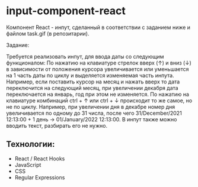# input-component-react

Компонент React - инпут, сделанный в соответствии с заданием ниже и файлом task.gif (в репозитарии).

Задание:

Требуется реализовать инпут, для ввода даты со следующим функционалом:
По нажатию на клавиатуре стрелок вверх (↑) и вниз (↓) в зависимости от положения курсора увеличивается или уменьшается на 1 часть даты по циклу и выделяется изменяемая часть инпута. Например, если поставить курсор на месяц и нажать вверх то дата переключится на следующий месяц, при увеличении декабря дата переключается на январь, год при этом не изменяется.
По нажатию на клавиатуре комбинаций ctrl + ↑ или ctrl + ↓ происходит то же самое, но не по циклу. Например, при увеличении дня в декабре номер дня увеличивается по одному до 31 числа, после чего 31/December/2021 12:13:00 + 1 день -> 01/January/2022 12:13:00.
В инпут также можно вводить текст, разбирать его не нужно. 

## Технологии:

* React / React Hooks
* JavaScript
* CSS
* Regular Expressions
